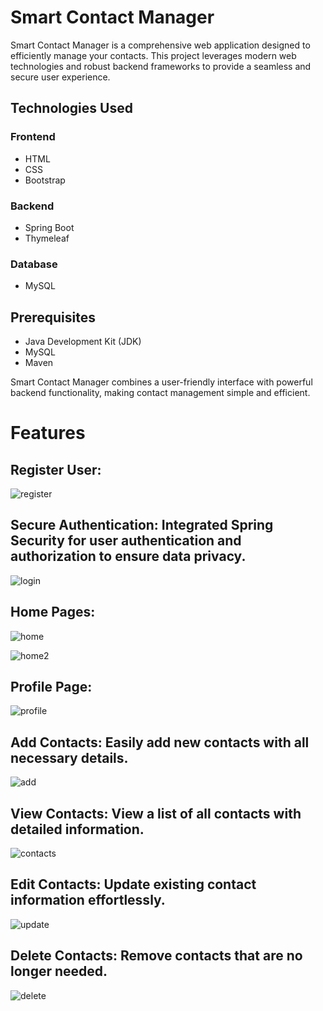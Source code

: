 # Smart Contact Manager

Smart Contact Manager is a comprehensive web application designed to efficiently manage your contacts. This project leverages modern web technologies and robust backend frameworks to provide a seamless and secure user experience.

## Technologies Used

### Frontend
- HTML
- CSS
- Bootstrap

### Backend
- Spring Boot
- Thymeleaf

### Database
- MySQL

## Prerequisites

- Java Development Kit (JDK)
- MySQL
- Maven

Smart Contact Manager combines a user-friendly interface with powerful backend functionality, making contact management simple and efficient.

# Features

## Register User:


![register](https://github.com/user-attachments/assets/ef5e86a8-025b-4445-bb4a-1fef50390f3f) 


## Secure Authentication: Integrated Spring Security for user authentication and authorization to ensure data privacy.

![login](https://github.com/user-attachments/assets/cf81afe0-a314-4d2e-9771-2ed573e29850)

## Home Pages:

![home](https://github.com/user-attachments/assets/7d8870da-9b91-4a99-ab0d-2626716ba37c)

![home2](https://github.com/user-attachments/assets/28bd1914-05b4-4f18-b051-c01ce2561806)

## Profile Page:

![profile](https://github.com/user-attachments/assets/53ecb508-17e8-4ec7-82f1-0948746c7342)


## Add Contacts: Easily add new contacts with all necessary details.

![add](https://github.com/user-attachments/assets/e55d4045-7176-46a4-87a3-e353905b32c0)


## View Contacts: View a list of all contacts with detailed information.

![contacts](https://github.com/user-attachments/assets/a48507cd-ef12-481d-8e38-6c5558b408a2)





## Edit Contacts: Update existing contact information effortlessly.

![update](https://github.com/user-attachments/assets/ab15d420-b1c5-4cbf-ad5f-c94db2d8e393)


## Delete Contacts: Remove contacts that are no longer needed.

![delete](https://github.com/user-attachments/assets/d01e1d0c-5be3-4ba0-9999-df91fcbf89b2)
